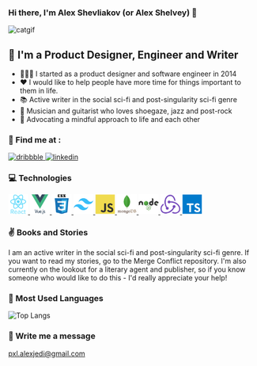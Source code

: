 ### Hi there, I'm Alex Shevliakov (or Alex Shelvey) 👋

![catgif](https://media1.giphy.com/media/v1.Y2lkPTc5MGI3NjExbGkyeXg3bjhhbzhhYjcwc3dwaHJ5aHFvaDJtemxnZDJhOGllbnJldiZlcD12MV9pbnRlcm5hbF9naWZfYnlfaWQmY3Q9Zw/JIX9t2j0ZTN9S/giphy.gif)

## 🦄 I'm a Product Designer, Engineer and Writer
- 👩🏽‍💻  I started as a product designer and software engineer in 2014
- ❤  I would like to help people have more time for things important to them in life.
- 📚  Active writer in the social sci-fi and post-singularity sci-fi genre
- 🎸  Musician and guitarist who loves shoegaze, jazz and post-rock
- 🧘  Advocating a mindful approach to life and each other

### 🔎   Find me at :
  <a href="https://dribbble.com/pxlhead" rel="nofollow">
    <img
      src="https://external-content.duckduckgo.com/iu/?u=https%3A%2F%2Flogos-download.com%2Fwp-content%2Fuploads%2F2016%2F09%2FDribbble_logo_black-1-700x172.png&f=1&nofb=1&ipt=37d08c088427982032b35161d9022536e5642b9328fb37d9b85c22dab0299288&ipo=images"
      alt="dribbble"
      width="98"
      height="28"
      style="max-width: 100%"
    />
  </a>
    <a href="https://www.linkedin.com/in/alexshelvey/" rel="nofollow">
    <img
      src="https://img.shields.io/badge/LinkedIn-0077B5?style=for-the-badge&logo=linkedin&logoColor=white"
      alt="linkedin"
      width="111"
      height="28"
      style="max-width: 100%"
    />
  </a>
<br/>


### 💻  Technologies
<p align="left" dir="auto">
   <a href="https://reactjs.org/" rel="nofollow">
    <img
      src="https://raw.githubusercontent.com/devicons/devicon/master/icons/react/react-original-wordmark.svg"
      alt="react"
      width="40"
      height="40"
      style="max-width: 100%"
    />
  </a>
   <a href="https://vuejs.org/" rel="nofollow">
    <img
      src="https://raw.githubusercontent.com/devicons/devicon/master/icons/vuejs/vuejs-original-wordmark.svg"
      alt="vuejs"
      width="40"
      height="40"
      style="max-width: 100%"
    />
  </a>
  <a href="https://www.w3schools.com/css/" rel="nofollow">
    <img
      src="https://raw.githubusercontent.com/devicons/devicon/master/icons/css3/css3-original-wordmark.svg"
      alt="css3"
      width="40"
      height="40"
      style="max-width: 100%"
    />
  </a>
  <a href="https://tailwindcss.com/" rel="nofollow">
    <img
      src="https://github.com/devicons/devicon/blob/master/icons/tailwindcss/tailwindcss-plain.svg"
      alt="express"
      width="40"
      height="40"
      style="max-width: 100%"
    />
  </a>
  <a
    href="https://developer.mozilla.org/en-US/docs/Web/JavaScript"
    rel="nofollow"
  >
    <img
      src="https://raw.githubusercontent.com/devicons/devicon/master/icons/javascript/javascript-original.svg"
      alt="javascript"
      width="40"
      height="40"
      style="max-width: 100%"
    />
  </a>
  <a href="https://www.mongodb.com/" rel="nofollow">
    <img
      src="https://raw.githubusercontent.com/devicons/devicon/master/icons/mongodb/mongodb-original-wordmark.svg"
      alt="mongodb"
      width="40"
      height="40"
      style="max-width: 100%"
    />
  </a>
  <a href="https://nodejs.org" rel="nofollow">
    <img
      src="https://raw.githubusercontent.com/devicons/devicon/master/icons/nodejs/nodejs-original-wordmark.svg"
      alt="nodejs"
      width="40"
      height="40"
      style="max-width: 100%"
    />
  </a>
  <a href="https://redux.js.org" rel="nofollow">
    <img
      src="https://raw.githubusercontent.com/devicons/devicon/master/icons/redux/redux-original.svg"
      alt="redux"
      width="40"
      height="40"
      style="max-width: 100%"
    />
  </a>
  <a href="https://www.typescriptlang.org/" rel="nofollow">
    <img
      src="https://raw.githubusercontent.com/devicons/devicon/master/icons/typescript/typescript-original.svg"
      alt="typescript"
      width="40"
      height="40"
      style="max-width: 100%"
    />
  </a>
</p>

### ✌️ Books and Stories 
<p>I am an active writer in the social sci-fi and post-singularity sci-fi genre. If you want to read my stories, go to the Merge Conflict repository. I'm also currently on the lookout for a literary agent and publisher, so if you know someone who would like to do this - I'd really appreciate your help!</p>


### 📙 Most Used Languages
![Top Langs](https://github-readme-stats.vercel.app/api/top-langs/?username=alexjedi&layout=compact&theme=radical)

### 📧 Write me a message
pxl.alexjedi@gmail.com


